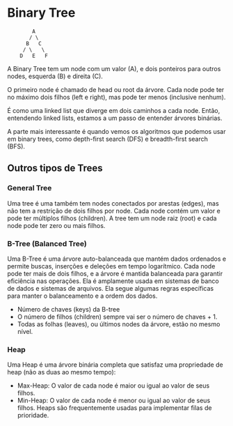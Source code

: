 # Binary Tree

```plaintext
        A
       / \
      B   C
     / \   \
    D   E   F
```

A Binary Tree tem um node com um valor (A), e dois ponteiros para outros nodes, esquerda (B) e direita (C).

O primeiro node é chamado de head ou root da árvore.
Cada node pode ter no máximo dois filhos (left e right), mas pode ter menos (inclusive nenhum).

É como uma linked list que diverge em dois caminhos a cada node.
Então, entendendo linked lists, estamos a um passo de entender árvores binárias.

A parte mais interessante é quando vemos os algoritmos que podemos usar em binary trees, como depth-first search (DFS) e breadth-first search (BFS).

## Outros tipos de Trees

### General Tree
Uma tree é uma também tem nodes conectados por arestas (edges), mas não tem a restrição de dois filhos por node.
Cada node contém um valor e pode ter múltiplos filhos (children).
A tree tem um node raiz (root) e cada node pode ter zero ou mais filhos.

### B-Tree (Balanced Tree)
Uma B-Tree é uma árvore auto-balanceada que mantém dados ordenados e permite buscas, inserções e deleções em tempo logarítmico.
Cada node pode ter mais de dois filhos, e a árvore é mantida balanceada para garantir eficiência nas operações.
Ela é amplamente usada em sistemas de banco de dados e sistemas de arquivos.
Ela segue algumas regras específicas para manter o balanceamento e a ordem dos dados.
- Número de chaves (keys) da B-tree
- O número de filhos (children) sempre vai ser o número de chaves + 1.
- Todas as folhas (leaves), ou últimos nodes da árvore, estão no mesmo nível.

### Heap
Uma Heap é uma árvore binária completa que satisfaz uma propriedade de heap (não as duas ao mesmo tempo):
- Max-Heap: O valor de cada node é maior ou igual ao valor de seus filhos.
- Min-Heap: O valor de cada node é menor ou igual ao valor de seus filhos.
Heaps são frequentemente usadas para implementar filas de prioridade.


